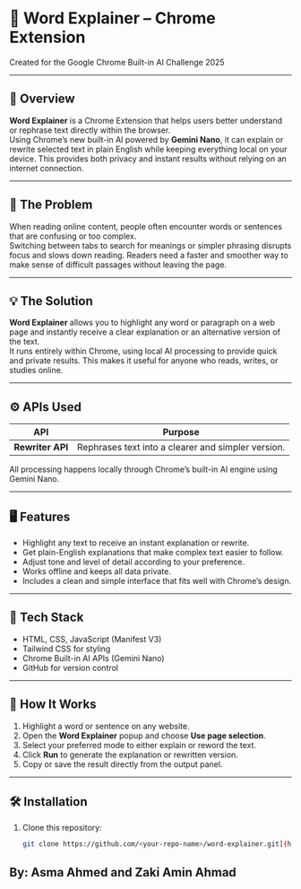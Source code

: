 # 🧠 Word Explainer – Chrome Extension  
Created for the Google Chrome Built-in AI Challenge 2025  

---

## 🚀 Overview
**Word Explainer** is a Chrome Extension that helps users better understand or rephrase text directly within the browser.  
Using Chrome’s new built-in AI powered by **Gemini Nano**, it can explain or rewrite selected text in plain English while keeping everything local on your device. This provides both privacy and instant results without relying on an internet connection.

---

## 🧩 The Problem
When reading online content, people often encounter words or sentences that are confusing or too complex.  
Switching between tabs to search for meanings or simpler phrasing disrupts focus and slows down reading. Readers need a faster and smoother way to make sense of difficult passages without leaving the page.

---

## 💡 The Solution
**Word Explainer** allows you to highlight any word or paragraph on a web page and instantly receive a clear explanation or an alternative version of the text.  
It runs entirely within Chrome, using local AI processing to provide quick and private results. This makes it useful for anyone who reads, writes, or studies online.

---

## ⚙️ APIs Used

| API | Purpose |
|-----|----------|
| **Rewriter API** | Rephrases text into a clearer and simpler version. |

All processing happens locally through Chrome’s built-in AI engine using Gemini Nano.

---

## 🖥️ Features
- Highlight any text to receive an instant explanation or rewrite.  
- Get plain-English explanations that make complex text easier to follow.  
- Adjust tone and level of detail according to your preference.  
- Works offline and keeps all data private.  
- Includes a clean and simple interface that fits well with Chrome’s design.

---

## 🧰 Tech Stack
- HTML, CSS, JavaScript (Manifest V3)  
- Tailwind CSS for styling  
- Chrome Built-in AI APIs (Gemini Nano)  
- GitHub for version control  

---

## 🧠 How It Works
1. Highlight a word or sentence on any website.  
2. Open the **Word Explainer** popup and choose **Use page selection**.  
3. Select your preferred mode to either explain or reword the text.  
4. Click **Run** to generate the explanation or rewritten version.  
5. Copy or save the result directly from the output panel.

---

## 🛠️ Installation
1. Clone this repository:  
   ```bash
   git clone https://github.com/<your-repo-name>/word-explainer.git](https://github.com/asma675/Google-Chrome-Built-in-AI-Challenge-2025---Oct-31-2025.git

## By: Asma Ahmed and Zaki Amin Ahmad 
